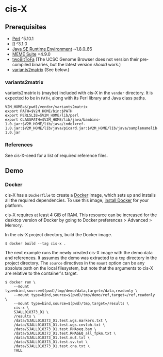 # cis-X

## Prerequisites

  * [Perl] ^5.10.1
  * [R] ^3.1.0
  * [Java SE Runtime Environment] ~1.8.0_66
  * [MEME Suite] =4.9.0
  * [twoBitToFa] (The UCSC Genome Browser does not version their pre-compiled
    binaries, but the latest version _should_ work.)
  * [variants2matrix] (See below.)

[Perl]: https://www.perl.org/
[R]: https://www.r-project.org/
[Java SE Runtime Environment]: http://www.oracle.com/technetwork/java/javase/overview/index.html
[MEME Suite]: http://meme-suite.org/
[twoBitToFa]: https://genome.ucsc.edu/goldenpath/help/twoBit.html
[variants2matrix]: #variants2matrix

### variants2matrix

variants2matrix is (maybe) included with cis-X in the `vendor` directory. It
is expected to be in `PATH`, along with its Perl library and Java class
paths.

```
V2M_HOME=$(pwd)/vendor/variants2matrix
export PATH=$V2M_HOME/bin:$PATH
export PERL5LIB=$V2M_HOME/lib/perl
export CLASSPATH=$V2M_HOME/lib/java/bambino-1.0.jar:$V2M_HOME/lib/java/indelxref-1.0.jar:$V2M_HOME/lib/java/picard.jar:$V2M_HOME/lib/java/samplenamelib-1.0.jar
```

### References

See cis-X-seed for a list of required reference files.

## Demo

### Docker

cis-X has a `Dockerfile` to create a [Docker] image, which sets up and
installs all the required dependencies. To use this image, [install
Docker](https://docs.docker.com/install) for your platform.

cis-X requires at least 4 GiB of RAM. This resource can be increased for the
desktop version of Docker by going to Docker preferences > Advanced > Memory.

In the cis-X project directory, build the Docker image.

```
$ docker build --tag cis-x .
```

The next example runs the newly created cis-X image with the demo data and
references. It assumes the demo was extracted to a `tmp` directory in the
project directory. The `source` directives in the `mount` option can be any
absolute path on the local filesystem, but note that the arguments to cis-X
are relative to the container's target.

```
$ docker run \
    --mount type=bind,source=$(pwd)/tmp/demo/data,target=/data,readonly \
    --mount type=bind,source=$(pwd)/tmp/demo/ref,target=/ref,readonly \
    --mount type=bind,source=$(pwd)/tmp,target=/results \
    cis-x \
    SJALL018373_D1 \
    /results \
    /data/SJALL018373_D1.test.wgs.markers.txt \
    /data/SJALL018373_D1.test.wgs.cnvloh.txt \
    /data/SJALL018373_D1.test.RNAseq.bam \
    /data/SJALL018373_D1.test.RNASEQ_all_fpkm.txt \
    /data/SJALL018373_D1.test.mut.txt \
    /data/SJALL018373_D1.test.sv.txt \
    /data/SJALL018373_D1.test.cna.txt \
    TALL
```

[Docker]: https://www.docker.com/
